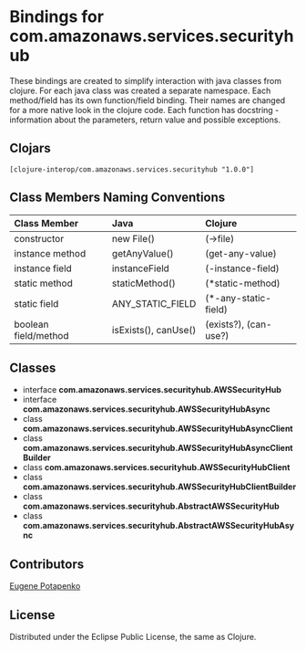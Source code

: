 # Bindings for com.amazonaws.services.securityhub

These bindings are created to simplify interaction with java classes from clojure.
For each java class was created a separate namespace.
Each method/field has its own function/field binding.
Their names are changed for a more native look in the clojure code. Each function has docstring - information about the parameters, return value and possible exceptions.

## Clojars

```
[clojure-interop/com.amazonaws.services.securityhub "1.0.0"]
```

## Class Members Naming Conventions

| Class Member | Java | Clojure |
|:--|:--|:--|
| constructor | new File() | (->file) |
| instance method | getAnyValue() | (get-any-value) |
| instance field | instanceField | (-instance-field) |
| static method | staticMethod() | (*static-method) |
| static field | ANY_STATIC_FIELD | (*-any-static-field) |
| boolean field/method | isExists(), canUse() | (exists?), (can-use?) |

## Classes

- interface **com.amazonaws.services.securityhub.AWSSecurityHub**
- interface **com.amazonaws.services.securityhub.AWSSecurityHubAsync**
- class **com.amazonaws.services.securityhub.AWSSecurityHubAsyncClient**
- class **com.amazonaws.services.securityhub.AWSSecurityHubAsyncClientBuilder**
- class **com.amazonaws.services.securityhub.AWSSecurityHubClient**
- class **com.amazonaws.services.securityhub.AWSSecurityHubClientBuilder**
- class **com.amazonaws.services.securityhub.AbstractAWSSecurityHub**
- class **com.amazonaws.services.securityhub.AbstractAWSSecurityHubAsync**

## Contributors

[Eugene Potapenko](https://github.com/potapenko/)

## License

Distributed under the Eclipse Public License, the same as Clojure.
